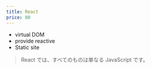 ```yaml
---
title: React
price: 80
---
```


- virtual DOM
- provide reactive
- Static site

> React では、すべてのものは単なる JavaScript です。 
